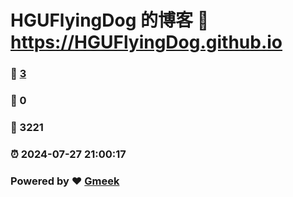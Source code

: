 # HGUFlyingDog 的博客 :link: https://HGUFlyingDog.github.io 
### :page_facing_up: [3](https://HGUFlyingDog.github.io/tag.html) 
### :speech_balloon: 0 
### :hibiscus: 3221 
### :alarm_clock: 2024-07-27 21:00:17 
### Powered by :heart: [Gmeek](https://github.com/Meekdai/Gmeek)
